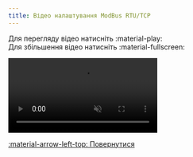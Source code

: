```yaml
---
title: Відео налаштування ModBus RTU/TCP
--- 
```


Для перегляду відео натисніть :material-play:   
Для збільшення відео натисніть :material-fullscreen:   

<video controls disablepictureinpicture muted>
  <source src="../assets/video/modbus.mp4" type="video/mp4" />Тег video не підтримується вашим браузером.<a href="../assets/video/modbus.mp4">Скачати відео.</a>
</video>

[:material-arrow-left-top: Повернутися](../web-interface/#settings-modbus)